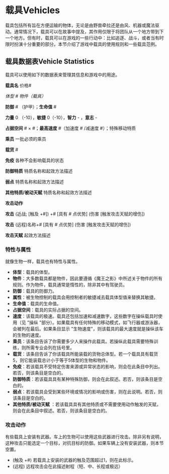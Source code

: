 # 载具Vehicles

载具包括所有旨在方便运输的物体，无论是由野兽牵拉还是由风、机器或魔法驱动。通常情况下，载具可以在故事中提及，其作用仅限于将团队从一个地方带到下一个地方。但有时，载具可以在游戏的一些行动中：比如追逐、战斗，或者当有时限时扮演十分重要的部分。本节介绍了游戏中载具的使用规则和一些载具范例。

## 载具数据表Vehicle Statistics

载具可以使用如下的数据表来管理其信息和游戏中的用途。

**载具名** 价格#

*体型 \# 物件（载具）*

**防御** \# （护甲）；**生命值** \#

**力量** 0 （-10），**敏捷** 0（-10），**智力** - ，**意志** -

**占据空间** \# × \#；**最高速度** \#（加速度 \# /减速度
\#）；特殊移动特质

**乘员** 一批必须的乘员

**载货** \#

**免疫** 各种不会影响载具的状态

**防御特质** 特质名称和起效方法描述

**弱点** 特质名称和起效方法描述

**其他特质/被动天赋** 特质名称和起效方法描述

**攻击动作**

**攻击** (近战; \[触及 +#\]) +# \[具有 \# 点优势\] (伤害
\[触发攻击天赋的增伤\])

**攻击** (远程)名称+# \[具有 \# 点优势\] (伤害 \[触发攻击天赋的增伤\])

**攻击天赋** 起效方法描述

### 特性与属性

就像生物一样，载具也有特性与属性。

-   **体型**：载具的体型。
-   **物件**：大多数载具都是物件，因此要遵循《魔王之影》中所述关于物件的所有规则。作为物件，载具通常是惰性的，除非其中有驾驶员。
-   **防御**：载具的防御力。
-   **属性**：被生物控制的载具会用控制者的敏捷减去载具体型值来替换其敏捷。
-   **生命值**：载具的生命值。
-   **占据空间**：载具的实际占据的空间。
-   **速度**：该载具的极速。载具还包括加速和减速数字，这些数字在操纵载具时使用（见
    "操纵
    "部分）。如果载具有任何特殊的移动模式，如飞行器或游泳器，会被列在最后。如果条目显示
    "生物速度"，则该载具的最大速度就是操纵该车的生物的速度。
-   **乘员**：该条目告诉了你需要多少人来操作此载具。若操纵此载具需要特殊训练，则所需专业会列在括号里。
-   **载货**：该条目告诉了你该载具所能装载的货物总体型。若一个载具具有载货5，则它能装载总计小于等于5体型的生物和物件。
-   **免疫**：若该载具不受特定伤害来源或异常状态的影响，则会在此条目中列出。若否，则该条目是空白的。
-   **防御特质**：若该载具具有某种特殊防御，则会在此叙述。若否，则该条目是空白的。
-   **弱点**：若该载具会受到某些环境或情况的影响或伤害，则在此说明。若否，则该条目是空白的。
-   **其他特质/被动天赋**
    ：若该载具具有其他特质或不需要使用动作触发的天赋，则会在此条目中叙述。若否，则该条目是空白的。

### 攻击动作

有些载具上安装有武器。车上的生物可以使用这些武器进行攻击。除非另有说明，这种攻击只能选定一个目标，对抗目标的防御。如果车辆上没有安装武器，则本节空置。

-   (触及 +#) 若载具上安装的武器的触及范围超过1，则在此标示。
-   (远程) 远程攻击会在此描述射程（短、中、长程或极远）
